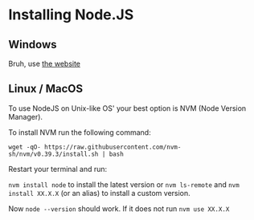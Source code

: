 # Installing Node.JS
## Windows
Bruh, use [the website](https://nodejs.org/en/)

## Linux / MacOS
To use NodeJS on Unix-like OS' your best option is NVM (Node Version Manager).

To install NVM run the following command:

`wget -qO- https://raw.githubusercontent.com/nvm-sh/nvm/v0.39.3/install.sh | bash`

Restart your terminal and run:

`nvm install node` to install the latest version or `nvm ls-remote` and `nvm install XX.X.X` (or an alias) to install a custom version.

Now `node --version` should work. If it does not run `nvm use XX.X.X`
